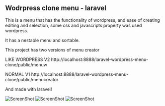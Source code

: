 ## Wodrpress clone  menu - laravel
This is a menu that has the functionality of wordpress, and ease of creating editing and selection, some css and javascripts property was used wordpress.

It has a nestable menu and sortable.

This project has two versions of menu creator

LIKE WORDPRESS  V2 http://localhost:8888/laravel-wordpress-menu-clone/public/menuw

NORMAL V1 http://localhost:8888/laravel-wordpress-menu-clone/public/menucreator

And made with laravel!

![ScreenShot](http://oi59.tinypic.com/m935vp.jpg)
![ScreenShot](http://oi61.tinypic.com/4g2bli.jpg)
![ScreenShot](http://oi62.tinypic.com/28bb6eq.jpg)


